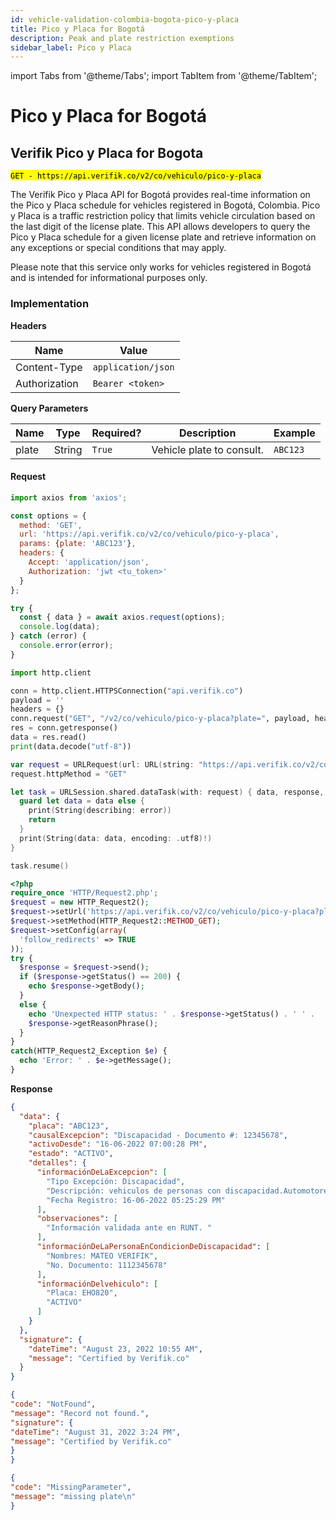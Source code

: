 ```yaml
---
id: vehicle-validation-colombia-bogota-pico-y-placa
title: Pico y Placa for Bogotá
description: Peak and plate restriction exemptions
sidebar_label: Pico y Placa
---
```


import Tabs from '@theme/Tabs';
import TabItem from '@theme/TabItem';

# Pico y Placa for Bogotá

## Verifik Pico y Placa for Bogota

<mark>`GET - https://api.verifik.co/v2/co/vehiculo/pico-y-placa`</mark>

The Verifik Pico y Placa API for Bogotá provides real-time information on the Pico y Placa schedule for vehicles registered in Bogotá, Colombia. Pico y Placa is a traffic restriction policy that limits vehicle circulation based on the last digit of the license plate. This API allows developers to query the Pico y Placa schedule for a given license plate and retrieve information on any exceptions or special conditions that may apply.

Please note that this service only works for vehicles registered in Bogotá and is intended for informational purposes only.

### Implementation

**Headers**

| Name          | Value              |
| ------------- | ------------------ |
| Content-Type  | `application/json` |
| Authorization | `Bearer <token>`   |

**Query Parameters**

| Name | Type | Required? | Description | Example |
|------|------|-----------|-------------|---------|
| plate | String | `True` | Vehicle plate to consult. | `ABC123` |

#### Request

<Tabs>
<TabItem value="javascript" label="JavaScript" default>

```javascript
import axios from 'axios';

const options = {
  method: 'GET',
  url: 'https://api.verifik.co/v2/co/vehiculo/pico-y-placa',
  params: {plate: 'ABC123'},
  headers: {
    Accept: 'application/json',
    Authorization: 'jwt <tu_token>'
  }
};

try {
  const { data } = await axios.request(options);
  console.log(data);
} catch (error) {
  console.error(error);
}
```

</TabItem>

<TabItem value="python" label="Python">

```python
import http.client

conn = http.client.HTTPSConnection("api.verifik.co")
payload = ''
headers = {}
conn.request("GET", "/v2/co/vehiculo/pico-y-placa?plate=", payload, headers)
res = conn.getresponse()
data = res.read()
print(data.decode("utf-8"))
```

</TabItem>

<TabItem value="swift" label="Swift">

```swift
var request = URLRequest(url: URL(string: "https://api.verifik.co/v2/co/vehiculo/pico-y-placa?plate=")!,timeoutInterval: Double.infinity)
request.httpMethod = "GET"

let task = URLSession.shared.dataTask(with: request) { data, response, error in 
  guard let data = data else {
    print(String(describing: error))
    return
  }
  print(String(data: data, encoding: .utf8)!)
}

task.resume()
```

</TabItem>

<TabItem value="php" label="PHP">

```php
<?php
require_once 'HTTP/Request2.php';
$request = new HTTP_Request2();
$request->setUrl('https://api.verifik.co/v2/co/vehiculo/pico-y-placa?plate=');
$request->setMethod(HTTP_Request2::METHOD_GET);
$request->setConfig(array(
  'follow_redirects' => TRUE
));
try {
  $response = $request->send();
  if ($response->getStatus() == 200) {
    echo $response->getBody();
  }
  else {
    echo 'Unexpected HTTP status: ' . $response->getStatus() . ' ' .
    $response->getReasonPhrase();
  }
}
catch(HTTP_Request2_Exception $e) {
  echo 'Error: ' . $e->getMessage();
}
```

</TabItem>
</Tabs>

**Response**

<Tabs>
<TabItem value="200" label="200" default>

```json
{
  "data": {
    "placa": "ABC123",
    "causalExcepcion": "Discapacidad - Documento #: 12345678",
    "activoDesde": "16-06-2022 07:00:28 PM",
    "estado": "ACTIVO",
    "detalles": {
      "informaciónDeLaExcepcion": [
        "Tipo Excepción: Discapacidad",
        "Descripción: vehiculos de personas con discapacidad.Automotores que transporten o sean conducidos por personas con discapacidad permanente, cuya condición motora, sensorial o mental limite su movilidad, siempre y cuando cumplan las normas establecidas.",
        "Fecha Registro: 16-06-2022 05:25:29 PM"
      ],
      "observaciones": [
        "Información validada ante en RUNT. "
      ],
      "informaciónDeLaPersonaEnCondicionDeDiscapacidad": [
        "Nombres: MATEO VERIFIK",
        "No. Documento: 1112345678"
      ],
      "informaciónDelvehiculo": [
        "Placa: EHO820",
        "ACTIVO"
      ]
    }
  },
  "signature": {
    "dateTime": "August 23, 2022 10:55 AM",
    "message": "Certified by Verifik.co"
  }
}
```

</TabItem>

<TabItem value="404" label="404">

```json
{
"code": "NotFound",
"message": "Record not found.",
"signature": {
"dateTime": "August 31, 2022 3:24 PM",
"message": "Certified by Verifik.co"
}
}
```

</TabItem>

<TabItem value="409" label="409">

```json
{
"code": "MissingParameter",
"message": "missing plate\n"
}
```

</TabItem>
</Tabs>
